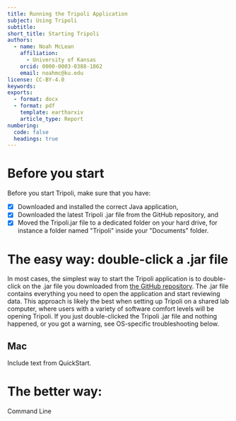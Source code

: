 ```yaml
---
title: Running the Tripoli Application
subject: Using Tripoli
subtitle: 
short_title: Starting Tripoli
authors:
  - name: Noah McLean
    affiliation:
      - University of Kansas
    orcid: 0000-0003-0388-1862
    email: noahmc@ku.edu
license: CC-BY-4.0
keywords: 
exports:
  - format: docx
  - format: pdf
    template: eartharxiv
    article_type: Report
numbering:
  code: false
  headings: true
---
```


# Before you start

Before you start Tripoli, make sure that you have:
- [x] Downloaded and installed the correct Java application,
- [x] Downloaded the latest Tripoli .jar file from the GitHub repository, and
- [x] Moved the Tripoli.jar file to a dedicated folder on your hard drive, for instance a folder named "Tripoli" inside your "Documents" folder.

# The easy way: double-click a .jar file 

In most cases, the simplest way to start the Tripoli application is to double-click on the .jar file you downloaded from [the GitHub repository](https://github.com/CIRDLES/Tripoli "GitHub Repository").  The .jar file contains everything you need to open the application and start reviewing data.  This approach is likely the best when setting up Tripoli on a shared lab computer, where users with a variety of software comfort levels will be opening Tripoli.  If you just double-clicked the Tripoli .jar file and nothing happened, or you got a warning, see OS-specific troubleshooting below.

## Mac

Include text from QuickStart.

# The better way: 

Command Line